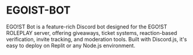 # EGOIST-BOT
EGO!ST Bot is a feature-rich Discord bot designed for the EGO!ST ROLEPLAY server, offering giveaways, ticket systems, reaction-based verification, invite tracking, and moderation tools. Built with Discord.js, it's easy to deploy on Replit or any Node.js environment.

